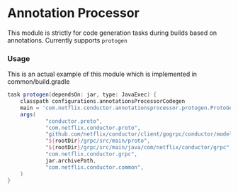# Annotation Processor

This module is strictly for code generation tasks during builds based on annotations.
Currently supports `protogen`

### Usage

This is an actual example of this module which is implemented in common/build.gradle

```groovy
task protogen(dependsOn: jar, type: JavaExec) {
    classpath configurations.annotationsProcessorCodegen
    main = 'com.netflix.conductor.annotationsprocessor.protogen.ProtoGenTask'
    args(
            "conductor.proto",
            "com.netflix.conductor.proto",
            "github.com/netflix/conductor/client/gogrpc/conductor/model",
            "${rootDir}/grpc/src/main/proto",
            "${rootDir}/grpc/src/main/java/com/netflix/conductor/grpc",
            "com.netflix.conductor.grpc",
            jar.archivePath,
            "com.netflix.conductor.common",
    )
}
```

